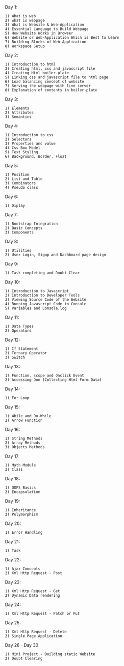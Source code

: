 <!-- FRONTEND COURSE -->


Day 1:

	1) What is web
	2) what is webpage
	3) What is Website & Web-Application
	4) Essential Language to Build Webpage
	5) How Website Works in Browser
	6) Website or Web-Application Which is Best to Learn
	7) Building Blocks of Web Application
	8) Workspace Setup


Day 2:

	1) Introduction to html
	2) Creating html, css and javascript file
	4) Creating Html boiler-plate
	5) Linking css and javascript file to html page
	6) Load balancing concept of website
	7) Serving the webpage with live server
	8) Explanation of contents in boiler-plate


Day 3:

	1) Elements
	2) Attributes
	3) Semantics


Day 4:

	1) Introduction to css
	2) Selectors
	3) Properties and value
	4) Css Box Model
	5) Text Styling
	6) Background, Border, Float


Day 5:

	1) Position
	2) List and Table
	3) Combinators
	4) Pseudo class


Day 6:

	1) Diplay


Day 7:

	1) Bootstrap Integration
	2) Basic Concepts
	3) Components


Day 8:

	1) Utilities
	2) User Login, Sigup and Dashboard page design


Day 9:

	1) Task completing and Doubt Clear


Day 10:

	1) Introduction to Javascript
	2) Introduction to Developer Tools
	3) Viewing Source Code of the Website
	4) Running Javascript Code in Console
	5) Variables and Console.log


Day 11:

	1) Data Types
	2) Operators


Day 12:

	1) If Statement
	2) Ternary Operator
	3) Switch


Day 13:

	1) Function, scope and Onclick Event
	2) Accessing Dom [Collecting Html Form Data]


Day 14:

	1) For Loop


Day 15:

	1) While and Do-While
	2) Arrow Function


Day 16:

	1) String Methods
	2) Array Methods
	3) Objects Methods


Day 17:

	1) Math Module
	2) Class


Day 18:

	1) OOPS Basics
	2) Encapsulation


Day 19:

	1) Inheritance
	2) Polymorphism


Day 20:

	1) Error Handling


Day 21:

	1) Task


Day 22:

	1) Ajax Concepts
	2) Xml Http Request - Post


Day 23:

	1) Xml Http Request - Get
	2) Dynamic Data rendering


Day 24:

	1) Xml Http Request - Patch or Put


Day 25:

	1) Xml Http Request - Delete
	2) Single Page Application


Day 26 - Day 30:

	1) Mini Project - Building static Website
	2) Doubt Clearing

